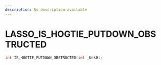 ```yaml
---
description: No description available 
---
```


# LASSO\_IS_HOGTIE_PUTDOWN_OBSTRUCTED

```cpp
int IS_HOGTIE_PUTDOWN_OBSTRUCTED(int _Unk0);
```